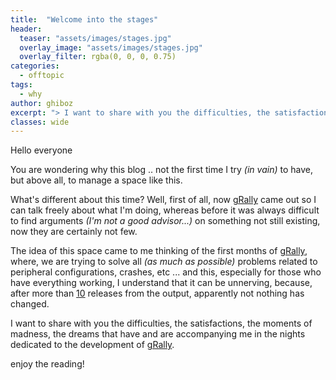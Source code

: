 ```yaml
---
title:  "Welcome into the stages"
header:
  teaser: "assets/images/stages.jpg"
  overlay_image: "assets/images/stages.jpg"
  overlay_filter: rgba(0, 0, 0, 0.75)
categories: 
  - offtopic
tags:
  - why
author: ghiboz
excerpt: "> I want to share with you the difficulties, the satisfactions, the moments of madness, the dreams that have and are accompanying me in the nights dedicated to the development of [gRally](https://grally.net)."
classes: wide
---
```


Hello everyone

You are wondering why this blog .. not the first time I try _(in vain)_ to have,  but above all, to manage a space like this.

What's different about this time? Well, first of all, now [gRally](https://grally.net) came out so I can talk freely about what I'm doing, whereas before it was always difficult to find arguments _(I'm not a good advisor...)_ on something not still existing, now they are certainly not few.

The idea of this space came to me thinking of the first months of [gRally](https://grally.net), where, we are trying to solve all _(as much as possible)_ problems related to peripheral configurations, crashes, etc ... and this, especially for those who have everything working, I understand that it can be unnerving, because, after more than [10](https://changelog.grally.net) releases from the output, apparently not nothing has changed.

I want to share with you the difficulties, the satisfactions, the moments of madness, the dreams that have and are accompanying me in the nights dedicated to the development of [gRally](https://grally.net).

enjoy the reading!